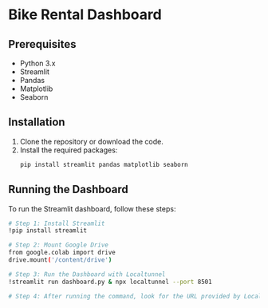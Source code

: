 # Bike Rental Dashboard
## Prerequisites
- Python 3.x
- Streamlit
- Pandas
- Matplotlib
- Seaborn

## Installation
1. Clone the repository or download the code.
2. Install the required packages:
   ```bash
   pip install streamlit pandas matplotlib seaborn

## Running the Dashboard
To run the Streamlit dashboard, follow these steps:
```bash
# Step 1: Install Streamlit
!pip install streamlit

# Step 2: Mount Google Drive
from google.colab import drive
drive.mount('/content/drive')

# Step 3: Run the Dashboard with Localtunnel
!streamlit run dashboard.py & npx localtunnel --port 8501

# Step 4: After running the command, look for the URL provided by Localtunnel. This URL will allow you to view your dashboard in a new tab.
